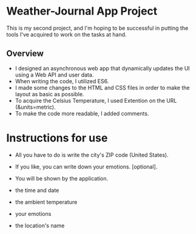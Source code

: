 # Weather-Journal App Project

This is my second project, and I'm hoping to be successful in putting the tools I've acquired to work on the tasks at hand.

## Overview

- I designed an asynchronous web app that dynamically updates the UI using a Web API and user data.
- When writing the code, I utilized ES6.
- I made some changes to the HTML and CSS files in order to make the layout as basic as possible.
- To acquire the Celsius Temperature, I used Extention on the URL (&units=metric).
- To make the code more readable, I added comments.

# Instructions for use

- All you have to do is write the city's ZIP code (United States).
- If you like, you can write down your emotions. [optional].
- You will be shown by the application.

- the time and date
- the ambient temperature
- your emotions
- the location's name
